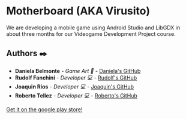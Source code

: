 # Motherboard (AKA Virusito)

We are developing a mobile game using Android Studio and LibGDX in about three months for our Videogame Development Project course.

## Authors :black_nib:

* **Daniela Belmonte** - *Game Art :art:* - [Daniela's GitHub](https://github.com/DanyBelmonte)
* **Rudolf Fanchini** - *Developer :computer:* - [Rudolf's GitHub](https://github.com/FanchiniRudolf)
* **Joaquin Rios** - *Developer :computer:* - [Joaquin's GitHub](https://github.com/joaquinrios)
* **Roberto Tellez** - *Developer :computer:* - [Roberto's GitHub](https://github.com/r7perezyera)

[Get it on the google play store!](https://play.google.com/store/apps/details?id=mx.itesm.equipo5)